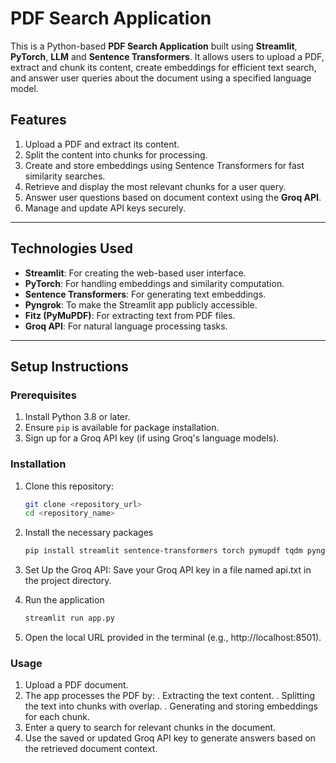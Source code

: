 # **PDF Search Application**

This is a Python-based **PDF Search Application** built using **Streamlit**, **PyTorch**, **LLM** and **Sentence Transformers**. It allows users to upload a PDF, extract and chunk its content, create embeddings for efficient text search, and answer user queries about the document using a specified language model.

## **Features**
1. Upload a PDF and extract its content.
2. Split the content into chunks for processing.
3. Create and store embeddings using Sentence Transformers for fast similarity searches.
4. Retrieve and display the most relevant chunks for a user query.
5. Answer user questions based on document context using the **Groq API**.
6. Manage and update API keys securely.

---

## **Technologies Used**
- **Streamlit**: For creating the web-based user interface.
- **PyTorch**: For handling embeddings and similarity computation.
- **Sentence Transformers**: For generating text embeddings.
- **Pyngrok**: To make the Streamlit app publicly accessible.
- **Fitz (PyMuPDF)**: For extracting text from PDF files.
- **Groq API**: For natural language processing tasks.

---

## **Setup Instructions**

### **Prerequisites**
1. Install Python 3.8 or later.
2. Ensure `pip` is available for package installation.
3. Sign up for a Groq API key (if using Groq's language models).

### **Installation**
1. Clone this repository:
   ```bash
   git clone <repository_url>
   cd <repository_name>

2. Install the necessary packages
    ```bash
    pip install streamlit sentence-transformers torch pymupdf tqdm pyngrok

3. Set Up the Groq API:
    Save your Groq API key in a file named api.txt in the project directory.

4. Run the application
    ```bash
    streamlit run app.py

5. Open the local URL provided in the terminal (e.g., http://localhost:8501).

### **Usage**
1. Upload a PDF document.
2. The app processes the PDF by:
    . Extracting the text content.
    . Splitting the text into chunks with overlap.
    . Generating and storing embeddings for each chunk.
3. Enter a query to search for relevant chunks in the document.
4. Use the saved or updated Groq API key to generate answers based on the retrieved document context.



